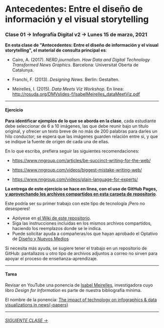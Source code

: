 # Antecedentes: Entre el diseño de información y el visual storytelling

### Clase 01 → Infografía Digital v2 → Lunes 15 de marzo, 2021

**En esta clase de "Antecedentes: Entre el diseño de información y el visual storytelling", el material de consulta principal es**:
 
- Cairo, A. (2017). *NERD journalism. How Data and Digital Technology Transformed News Graphics*. Barcelona: Universitat Oberta de Catalunya.

- Franchi, F. (2013). *Designing News*. Berlin: Gestalten.

- Meirelles, I. (2015). *Data Meets Viz Workshop*. En línea: http://rosuda.org/DMVslides-f/IsabelMeirelles_dataMeetViz.pdf

- - - - - - - 

#### Ejercicio

**Para identificar ejemplos de lo que se aborda en la clase**, cada estudiante debe seleccionar de 6 a 10 imágenes, las que debe reunir bajo un título original, y ofrecer un texto breve de no más de 200 palabras para darles un hilo conductor; se espera que las imágenes guarden relación entre sí, y que se indique la fuente de origen de cada una de ellas.

En lo que escriba, prefiera seguir las siguientes recomendaciones: 

- https://www.nngroup.com/articles/be-succinct-writing-for-the-web/

- https://www.nngroup.com/videos/biggest-mistake-writing-web/

- https://www.nngroup.com/videos/plain-language-for-experts/


**La entrega de este ejercicio se hace en línea, con el uso de GitHub Pages, [y aprovechando los archivos compartidos en esta carpeta de repositorio](https://profesorfaco.github.io/dno075-2021/clase-01/)**.

Este podría ser su primer trabajo con este tipo de tecnología ¡Pero no desesperes! 

- Apóyese en [el Wiki de este repositorio](https://github.com/profesorfaco/dno075-2021/wiki). 
- Siga las instrucciones incluidas en los mismos archivos compartidos, haciendo los reemplazos donde se le indica. 
- Puede solicitar ayuda a compañeras/os que hayan aprobado el Optativo de [Diseño y Nuevos Medios](https://github.com/profesorfaco/dno037-2020/)

Si necesita más ayuda, se sugiere tener el trabajo en un repositorio de GitHub: pantallazos u otro tipo de archivos adjuntos a correo no sirven para apoyar el proceso de enseñanza-aprendizaje.

- - - - - - - 

#### Tarea

Revisar en YouTube una ponencia de [Isabel Meirelles](http://isabelmeirelles.com/), investigadora cuyo libro *Design for Information* es parte de nuestra bibliografía mínima.

El nombre de la ponencia: [The impact of technology on infographics & data visualizations in news(-papers)](https://youtu.be/Nb0HfCj1C7Q)

- - - - - - -

###### [SIGUIENTE CLASE →](https://github.com/profesorfaco/dno075-2021/tree/main/clase-02)
